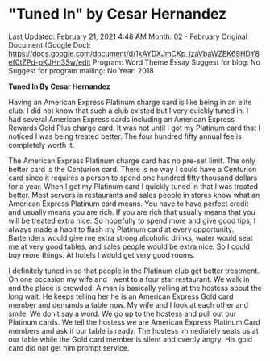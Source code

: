 # "Tuned In" by Cesar Hernandez

Last Updated: February 21, 2021 4:48 AM
Month: 02 - February
Original Document (Google Doc): https://docs.google.com/document/d/1kAYDXJmCKp_izaVbaWZEK69HDY8ef0tZPd-pKJHn3Sw/edit
Program: Word Theme Essay
Suggest for blog: No
Suggest for program mailing: No
Year: 2018

**Tuned In By Cesar Hernandez**

Having an American Express Platinum charge card is like being in an elite club. I did not know that such a club existed but I very quickly tuned in. I had several American Express cards including an American Express Rewards Gold Plus charge card. It was not until I got my Platinum card that I noticed I was being treated better. The four hundred fifty annual fee is completely worth it.

The American Express Platinum charge card has no pre-set limit. The only better card is the Centurion card. There is no way I could have a Centurion card since it requires a person to spend one hundred fifty thousand dollars for a year. When I got my Platinum card I quickly tuned in that I was treated better. Most servers in restaurants and sales people in stores know what an American Express Platinum card means. You have to have perfect credit and usually means you are rich. If you are rich that usually means that you will be treated extra nice. So hopefully to spend more and give good tips, I always made a habit to flash my Platinum card at every opportunity. Bartenders would give me extra strong alcoholic drinks, water would seat me at very good tables, and sales people would be extra nice. So I could buy more things. At hotels I would get very good rooms.

I definitely tuned in so that people in the Platinum club get better treatment. On one occasion my wife and I went to a four star restaurant. We walk in and the place is crowded. A man is basically yelling at the hostess about the long wait. He keeps telling her he is an American Express Gold card member and demands a table now. My wife and I look at each other and smile. We don’t say a word. We go up to the hostess and pull out our Platinum cards. We tell the hostess we are American Express Platinum Card members and ask if our table is ready. The hostess immediately seats us at our table while the Gold card member is silent and overtly angry. His gold card did not get him prompt service.